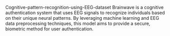  Cognitive-pattern-recognition-using-EEG-dataset
 Brainwave is a cognitive authentication system that uses EEG  signals to recognize individuals based on their unique neural patterns. By leveraging machine learning and EEG data preprocessing techniques, this model aims to provide a secure, biometric method for user authentication.
